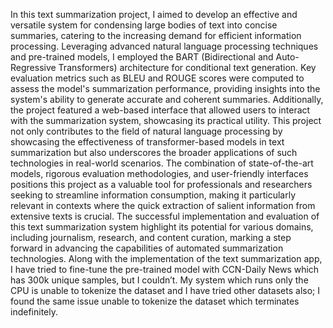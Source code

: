 In this text summarization project, I aimed to develop an effective and versatile system for condensing large bodies of text into concise summaries, catering to the increasing demand for efficient information processing. Leveraging advanced natural language processing techniques and pre-trained models, I employed the BART (Bidirectional and Auto-Regressive Transformers) architecture for conditional text generation. Key evaluation metrics such as BLEU and ROUGE scores were computed to assess the model's summarization performance, providing insights into the system's ability to generate accurate and coherent summaries. Additionally, the project featured a web-based interface that allowed users to interact with the summarization system, showcasing its practical utility.
This project not only contributes to the field of natural language processing by showcasing the effectiveness of transformer-based models in text summarization but also underscores the broader applications of such technologies in real-world scenarios. The combination of state-of-the-art models, rigorous evaluation methodologies, and user-friendly interfaces positions this project as a valuable tool for professionals and researchers seeking to streamline information consumption, making it particularly relevant in contexts where the quick extraction of salient information from extensive texts is crucial. The successful implementation and evaluation of this text summarization system highlight its potential for various domains, including journalism, research, and content curation, marking a step forward in advancing the capabilities of automated summarization technologies.
Along with the implementation of the text summarization app, I have tried to fine-tune the pre-trained model with CCN-Daily News which has 300k unique samples, but I couldn’t. My system which runs only the CPU is unable to tokenize the dataset and I have tried other datasets also; I found the same issue unable to tokenize the dataset which terminates indefinitely. 
